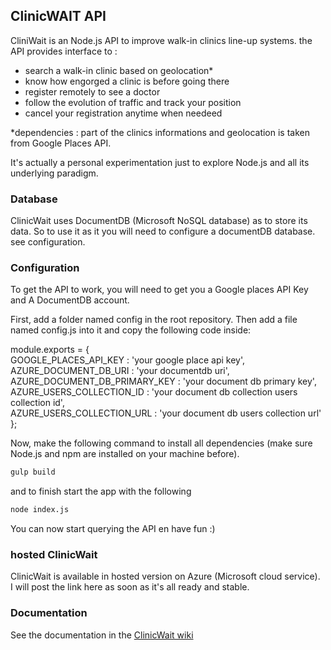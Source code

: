 ## ClinicWAIT API

CliniWait is an Node.js API to improve walk-in clinics line-up systems. the API provides interface to :   

* search a walk-in clinic based on geolocation*   
* know how engorged a clinic is before going there   
* register remotely to see a doctor   
* follow the evolution of traffic and track your position   
* cancel your registration anytime when needeed   

*dependencies : part of the clinics informations and geolocation is taken from Google Places API.

It's actually a personal experimentation just to explore Node.js and all its underlying paradigm.

### Database
ClinicWait uses DocumentDB (Microsoft NoSQL database) as to store its data. So to use it as it you will need to configure a documentDB database. see configuration.

### Configuration
To get the API to work, you will need to get you a Google places API Key and A DocumentDB account.

First, add a folder named config in the root repository. Then add a file named config.js into it and copy the following code inside:

module.exports = {   
    GOOGLE_PLACES_API_KEY : 'your google place api key',   
    AZURE_DOCUMENT_DB_URI : 'your documentdb uri',   
    AZURE_DOCUMENT_DB_PRIMARY_KEY : 'your document db primary key',   
    AZURE_USERS_COLLECTION_ID : 'your document db collection users collection id',   
    AZURE_USERS_COLLECTION_URL : 'your document db users collection url'   
};

Now, make the following command to install all dependencies (make sure Node.js and npm are installed on your machine before).

```bat
gulp build
```

and to finish start the app with the following

```bat
node index.js
```

You can now start querying the API en have fun :)

### hosted ClinicWait 

ClinicWait is available in hosted version on Azure (Microsoft cloud service).   
I will post the link here as soon as it's all ready and stable.

### Documentation

See the documentation in the [ClinicWait wiki](https://github.com/ericnsh/clinicWaitAPI/wiki)

